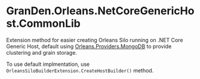 # GranDen.Orleans.NetCoreGenericHost.CommonLib

Extension method for easier creating Orleans Silo running on .NET Core Generic Host, default using [Orleans.Providers.MongoDB](https://www.nuget.org/packages/Orleans.Providers.MongoDB) to provide clustering and grain storage.

To use default implmentation, use `OrleansSiloBuilderExtension.CreateHostBuilder()` method.